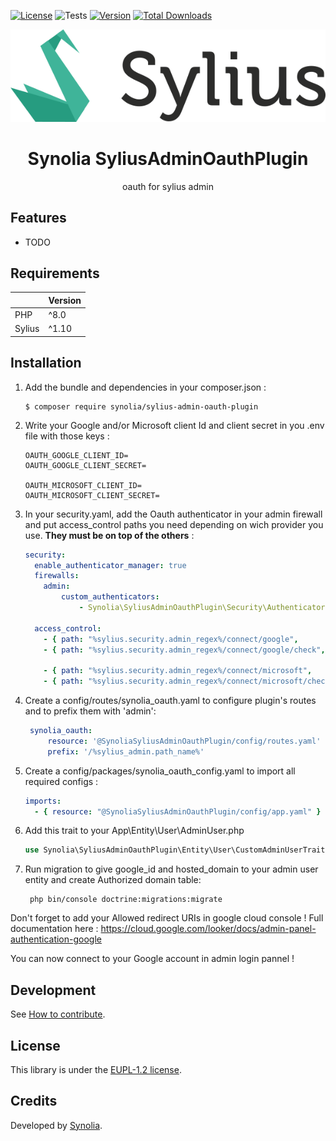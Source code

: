[![License](https://img.shields.io/packagist/l/synolia/sylius-admin-oauth-plugin.svg)](https://github.com/synolia/SyliusAdminOauthPlugin/blob/master/LICENSE)
![Tests](https://github.com/synolia/SyliusAdminOauthPlugin/workflows/CI/badge.svg?branch=master)
[![Version](https://img.shields.io/packagist/v/synolia/sylius-admin-oauth-plugin.svg)](https://packagist.org/packages/synolia/sylius-admin-oauth-plugin)
[![Total Downloads](https://poser.pugx.org/synolia/sylius-admin-oauth-plugin/downloads)](https://packagist.org/packages/synolia/sylius-admin-oauth-plugin)

<p align="center">
    <a href="https://sylius.com" target="_blank">
        <img src="docs/sylius_logo.png" />
    </a>
</p>

<h1 align="center">Synolia SyliusAdminOauthPlugin</h1>

<p align="center">oauth for sylius admin</p>

## Features

* TODO

## Requirements

|        | Version  |
|:-------|:---------|
| PHP    | ^8.0     |
| Sylius | ^1.10    |

## Installation

1. Add the bundle and dependencies in your composer.json :
    ```shell script
    $ composer require synolia/sylius-admin-oauth-plugin
    ```
2. Write your Google and/or Microsoft client Id and client secret in you .env file with those keys :
    ```dotenv script
    OAUTH_GOOGLE_CLIENT_ID=
    OAUTH_GOOGLE_CLIENT_SECRET=
   
    OAUTH_MICROSOFT_CLIENT_ID=
    OAUTH_MICROSOFT_CLIENT_SECRET=
    ```
3. In your security.yaml, add the Oauth authenticator in your admin firewall and put access_control paths you need depending on wich provider you use. **They must be on top of the others** :
    ```yaml script
    security:
      enable_authenticator_manager: true
      firewalls:
        admin:
            custom_authenticators:
                - Synolia\SyliusAdminOauthPlugin\Security\Authenticator\OauthAuthenticator
    
      access_control:
        - { path: "%sylius.security.admin_regex%/connect/google",       role: PUBLIC_ACCESS, requires_channel: https }
        - { path: "%sylius.security.admin_regex%/connect/google/check", role: PUBLIC_ACCESS, requires_channel: https }
   
        - { path: "%sylius.security.admin_regex%/connect/microsoft",       role: PUBLIC_ACCESS, requires_channel: https }
        - { path: "%sylius.security.admin_regex%/connect/microsoft/check", role: PUBLIC_ACCESS, requires_channel: https }
    ```

4. Create a config/routes/synolia_oauth.yaml to configure plugin's routes and to prefix them with 'admin':
   ```yaml script
    synolia_oauth:
        resource: '@SynoliaSyliusAdminOauthPlugin/config/routes.yaml'
        prefix: '/%sylius_admin.path_name%'
   ```
5. Create a config/packages/synolia_oauth_config.yaml to import all required configs :
    ```yaml script
    imports:
      - { resource: "@SynoliaSyliusAdminOauthPlugin/config/app.yaml" }
    ```

6. Add this trait to your App\Entity\User\AdminUser.php
    ```php script
   use Synolia\SyliusAdminOauthPlugin\Entity\User\CustomAdminUserTrait;
   ```
7. Run migration to give google_id and hosted_domain to your admin user entity and create Authorized domain table:
   ```shell script
    php bin/console doctrine:migrations:migrate
   ```
   
Don't forget to add your Allowed redirect URIs in google cloud console ! 
Full documentation here : https://cloud.google.com/looker/docs/admin-panel-authentication-google

You can now connect to your Google account in admin login pannel !

## Development

See [How to contribute](CONTRIBUTING.md).

## License

This library is under the [EUPL-1.2 license](LICENSE).

## Credits

Developed by [Synolia](https://synolia.com/).
